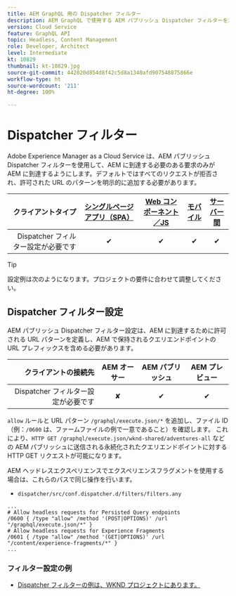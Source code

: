 ```yaml
---
title: AEM GraphQL 用の Dispatcher フィルター
description: AEM GraphQL で使用する AEM パブリッシュ Dispatcher フィルターを設定する方法について説明します。
version: Cloud Service
feature: GraphQL API
topic: Headless, Content Management
role: Developer, Architect
level: Intermediate
kt: 10829
thumbnail: kt-10829.jpg
source-git-commit: 442020d854d8f42c5d8a1340afd907548875866e
workflow-type: ht
source-wordcount: '211'
ht-degree: 100%

---
```



# Dispatcher フィルター

Adobe Experience Manager as a Cloud Service は、AEM パブリッシュ Dispatcher フィルターを使用して、AEM に到達する必要のある要求のみが AEM に到達するようにします。デフォルトではすべてのリクエストが拒否され、許可された URL のパターンを明示的に追加する必要があります。

| クライアントタイプ | [シングルページアプリ（SPA）](../spa.md) | [Web コンポーネント／JS](../web-component.md) | [モバイル](../mobile.md) | [サーバー間](../server-to-server.md) |
|------------------------------------------:|:---------------------:|:----------------:|:---------:|:----------------:|
| Dispatcher フィルター設定が必要です | ✔ | ✔ | ✔ | ✔ |

>[!TIP]
>
> 設定例は次のようになります。プロジェクトの要件に合わせて調整してください。

## Dispatcher フィルター設定

AEM パブリッシュ Dispatcher フィルター設定は、AEM に到達するために許可される URL パターンを定義し、AEM で保持されるクエリエンドポイントの URL プレフィックスを含める必要があります。

| クライアントの接続先 | AEM オーサー | AEM パブリッシュ | AEM プレビュー |
|------------------------------------------:|:----------:|:-------------:|:-------------:|
| Dispatcher フィルター設定が必要です | ✘ | ✔ | ✔ |

`allow` ルールと URL パターン `/graphql/execute.json/*` を追加し、ファイル ID（例：`/0600` は、ファームファイルの例で一意であること）を確認します。
これにより、`HTTP GET /graphql/execute.json/wknd-shared/adventures-all` などの AEM パブリッシュに送信される永続化されたクエリエンドポイントに対する HTTP GET リクエストが可能になります。

AEM ヘッドレスエクスペリエンスでエクスペリエンスフラグメントを使用する場合は、これらのパスで同じ操作を行います。

+ `dispatcher/src/conf.dispatcher.d/filters/filters.any`

```
...
# Allow headless requests for Persisted Query endpoints
/0600 { /type "allow" /method '(POST|OPTIONS)' /url "/graphql/execute.json/*" }
# Allow headless requests for Experience Fragments
/0601 { /type "allow" /method '(GET|OPTIONS)' /url "/content/experience-fragments/*" }
...
```

### フィルター設定の例

+ [Dispatcher フィルターの例は、WKND プロジェクトにあります。](https://github.com/adobe/aem-guides-wknd/blob/main/dispatcher/src/conf.dispatcher.d/filters/filters.any#L28)
